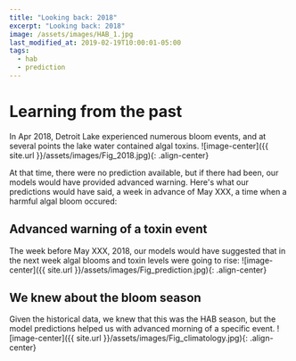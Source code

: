 ```yaml
---
title: "Looking back: 2018"
excerpt: "Looking back: 2018"
image: /assets/images/HAB_1.jpg
last_modified_at: 2019-02-19T10:00:01-05:00
tags: 
  - hab
  - prediction
---
```

# Learning from the past
In Apr 2018, Detroit Lake experienced numerous bloom events, and at several points the lake water contained algal toxins. 
![image-center]({{ site.url }}/assets/images/Fig_2018.jpg){: .align-center}

At that time, there were no prediction available, but if there had been, our models would have provided advanced warning. Here's what our predictions would have said, a week in advance of May XXX, a time when a harmful algal bloom occured:

## Advanced warning of a toxin event
The week before May XXX, 2018, our models would have suggested that in the next week algal blooms and toxin levels were going to rise:
![image-center]({{ site.url }}/assets/images/Fig_prediction.jpg){: .align-center}

## We knew about the bloom season
Given the historical data, we knew that this was the HAB season, but the model predictions helped us with advanced morning of a specific event.
![image-center]({{ site.url }}/assets/images/Fig_climatology.jpg){: .align-center}


